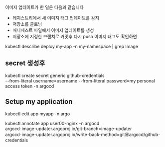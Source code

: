 

이미지 업데이트가 한 일은 다음과 같습니다
  - 레지스트리에서 새 이미지 태그 업데이트를 감지
  - 저장소를 클로닝
  - 매니페스트 파일에서 이미지 업데이트를 생성
  - 저장소에 지정한 브랜치로 커밋후 다시 push
이미지 태그도 확인하면 

kubectl describe deploy my-app -n my-namespace | grep Image 

## secret 생성후
kubectl create secret generic github-credentials \
--from-literal username=username
--from-literal password=my personal access token
-n argocd

## Setup my application
kubectl edit app myapp -n argo

kubectl annotate app user00-nginx -n argocd \
    argocd-image-updater.argoproj.io/git-branch=image-updater \
    argocd-image-updater.argoproj.io/write-back-method=git:secret:argocd/github-credentials
